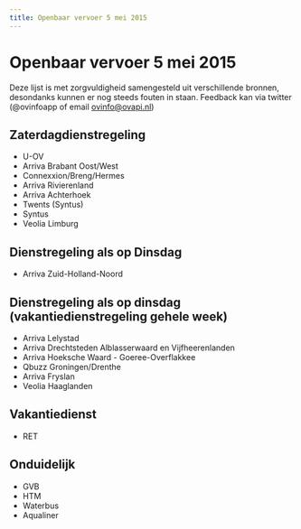 ```yaml
---
title: Openbaar vervoer 5 mei 2015
---
```


Openbaar vervoer 5 mei 2015
=======

Deze lijst is met zorgvuldigheid samengesteld uit verschillende bronnen, desondanks kunnen er nog steeds fouten in staan.
Feedback kan via twitter (@ovinfoapp of email ovinfo@ovapi.nl)

Zaterdagdienstregeling
-----------
* U-OV
* Arriva Brabant Oost/West
* Connexxion/Breng/Hermes
* Arriva Rivierenland
* Arriva Achterhoek
* Twents (Syntus)
* Syntus
* Veolia Limburg

Dienstregeling als op Dinsdag
-----------
* Arriva Zuid-Holland-Noord

Dienstregeling als op dinsdag (vakantiedienstregeling gehele week)
-----------
* Arriva Lelystad
* Arriva Drechtsteden Alblasserwaard en Vijfheerenlanden
* Arriva Hoeksche Waard - Goeree-Overflakkee
* Qbuzz Groningen/Drenthe
* Arriva Fryslan
* Veolia Haaglanden

Vakantiedienst
-----------
* RET

Onduidelijk
-----------
* GVB
* HTM
* Waterbus
* Aqualiner
